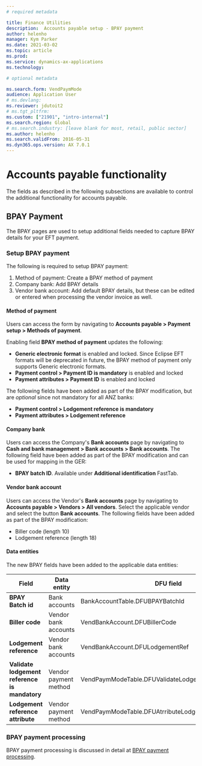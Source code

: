 ```yaml
---
# required metadata

title: Finance Utilities 
description:  Accounts payable setup - BPAY payment
author: helenho
manager: Kym Parker
ms.date: 2021-03-02
ms.topic: article
ms.prod: 
ms.service: dynamics-ax-applications
ms.technology: 

# optional metadata

ms.search.form: VendPaymMode
audience: Application User
# ms.devlang:
ms.reviewer: jdutoit2
# ms.tgt_pltfrm:
ms.custom: ["21901", "intro-internal"]
ms.search.region: Global
# ms.search.industry: [leave blank for most, retail, public sector]
ms.author: helenho
ms.search.validFrom: 2016-05-31
ms.dyn365.ops.version: AX 7.0.1
---
```


# Accounts payable functionality
The fields as described in the following subsections are available to control the additional functionality for accounts payable.

## BPAY Payment
The BPAY pages are used to setup additional fields needed to capture BPAY details for your EFT payment. 

### Setup BPAY payment
The following is required to setup BPAY payment:
1. Method of payment: Create a BPAY method of payment
2. Company bank: Add BPAY details
3. Vendor bank account: Add default BPAY details, but these can be edited or entered when processing the vendor invoice as well.

#### 	Method of payment
Users can access the form by navigating to **Accounts payable > Payment setup > Methods of payment**.

Enabling field **BPAY method of payment** updates the following:
-	**Generic electronic format** is enabled and locked. Since Eclipse EFT formats will be deprecated in future, the BPAY method of payment only supports Generic electronic formats. 
-	**Payment control > Payment ID is mandatory** is enabled and locked
-	**Payment attributes > Payment ID** is enabled and locked

The following fields have been added as part of the BPAY modification, but are _optional_ since not mandatory for all ANZ banks:
-	**Payment control > Lodgement reference is mandatory**
-	**Payment attributes > Lodgement reference** 

#### Company bank
Users can access the Company's **Bank accounts** page by navigating to **Cash and bank management > Bank accounts > Bank accounts**.
The following field have been added as part of the BPAY modification and can be used for mapping in the GER:
-	**BPAY batch ID**. Available under **Additional identification** FastTab.

#### 	Vendor bank account
Users can access the Vendor's **Bank accounts** page by navigating to **Accounts payable > Vendors > All vendors**.
Select the applicable vendor and select the button **Bank accounts**.
The following fields have been added as part of the BPAY modification:
- Biller code (length 10)
-	Lodgement reference (length 18)

#### Data entities
The new BPAY fields have been added to the applicable data entities:

| Field                                         | Data entity            | DFU field   |
|-|-|-|
| **BPAY Batch id**                             | Bank accounts          | BankAccountTable.DFUBPAYBatchId  |
| **Biller code**                               | Vendor bank accounts   | VendBankAccount.DFUBillerCode  |
| **Lodgement reference**                       | Vendor bank accounts   | VendBankAccount.DFULodgementRef  |
| **Validate lodgement reference is mandatory** | Vendor payment method  | VendPaymModeTable.DFUValidateLodgementRefIsMandatory  |
| **Lodgement reference attribute**             | Vendor payment method  | VendPaymModeTable.DFUAtrributeLodgementRefEnabled  |

### BPAY payment processing
BPAY payment processing is discussed in detail at [BPAY payment processing](../../Processing/Accounts-Payable/BPAY-payment.md).
